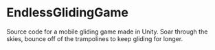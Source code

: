 # EndlessGlidingGame
Source code for a mobile gliding game made in Unity. Soar through the skies, bounce off of the trampolines to keep gliding for longer.
